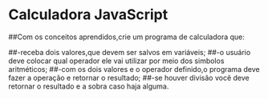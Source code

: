# Calculadora JavaScript

##Com os conceitos aprendidos,crie um programa de calculadora que:

##-receba dois valores,que devem ser salvos em variáveis;
##-o usuário deve colocar qual operador ele vai utilizar por meio dos simbolos aritméticos;
##-com os dois valores e o operador definido,o programa deve fazer a operação e retornar o resultado;
##-se houver divisão você deve retornar o resultado e a sobra caso haja alguma.